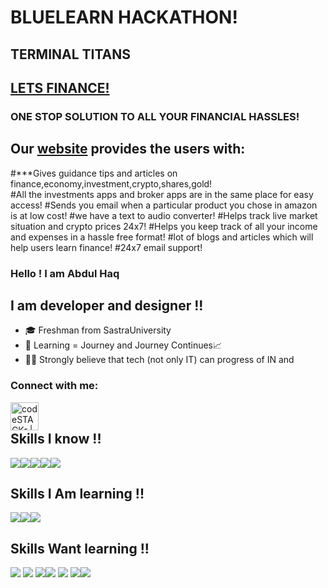 #                                        BLUELEARN HACKATHON!
##                                       TERMINAL TITANS
##                                            <a href="https://letsfinance001.herokuapp.com/" target="_blank">LETS FINANCE!</a>
###                           ONE STOP SOLUTION TO ALL YOUR FINANCIAL HASSLES!

## Our <a href="https://letsfinance001.herokuapp.com/" target="_blank">website</a> provides the users with:

#***Gives guidance tips and articles on finance,economy,investment,crypto,shares,gold!  
    #All the investments apps and broker apps are in the same place for easy access! 
    #Sends you email when a particular product you chose in amazon is at low cost!
    #we have a text to audio converter!
    #Helps track live market situation and crypto prices 24x7!
    #Helps you keep track of all your income and expenses in a hassle free format!
    #lot of blogs and articles which will help users learn finance!
    #24x7 email support!



### Hello ! I am Abdul Haq 

## I am developer and designer !!
- 🎓 Freshman from SastraUniversity
- 🌱 Learning = Journey and Journey Continues📈
- 👩‍💻 Strongly believe that tech (not only IT) can progress of IN and

### Connect with me:
[<img align="left" alt="codeSTACKr | LinkedIn" width="45px" src="https://cdn.jsdelivr.net/npm/simple-icons@v3/icons/linkedin.svg" />][linkedin]
<br />

</details>

[linkedin]: https://www.linkedin.com/in/abdul-haq-web-developer/

## Skills I know !!

![](https://img.icons8.com/color/64/000000/python.png)![](https://img.icons8.com/color/64/000000/javascript.png)![](https://img.icons8.com/color/64/000000/html-5.png)![](https://img.icons8.com/color/64/000000/css3.png)![](https://img.icons8.com/color/64/000000/bootstrap.png)

## Skills I Am learning !!
![](https://img.icons8.com/color/64/000000/c-programming.png)![](https://img.icons8.com/color/64/000000/c-plus-plus-logo.png)![](https://img.icons8.com/color/64/000000/flutter.png)


## Skills Want learning !!
![](https://img.icons8.com/color/64/000000/postgreesql.png)  ![](https://img.icons8.com/color/64/000000/django.png) ![](https://img.icons8.com/color/94/000000/nodejs.png)![](https://img.icons8.com/color/64/000000/mongodb.png)  ![](https://img.icons8.com/color/64/000000/kotlin.png) ![](https://img.icons8.com/color/64/000000/ruby-programming-language.png)![](https://img.icons8.com/plasticine/64/000000/react.png)

